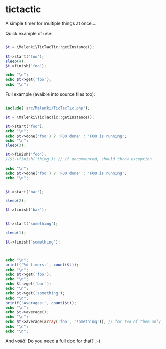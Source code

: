 tictactic
=========

A simple timer for multiple things at once…

Quick example of use:

``` php

$t = \Malenki\TicTacTic::getInstance();

$t->start('foo');
sleep(4);
$t->finish('foo');

echo "\n";
echo $t->get('foo');
echo "\n";

``` 

Full example (avaible into source files too):

``` php

include('src/Malenki/TicTacTic.php');

$t = \Malenki\TicTacTic::getInstance();

$t->start('foo');
echo "\n";
echo $t->done('foo') ? 'FOO done' : 'FOO is running';
echo "\n";
sleep(3);

$t->finish('foo');
//$t->finish('thing'); // if uncommented, should throw exception

echo "\n";
echo $t->done('foo') ? 'FOO done' : 'FOO is running';
echo "\n";


$t->start('bar');

sleep(2);

$t->finish('bar');


$t->start('something');

sleep(1);

$t->finish('something');



echo "\n";
printf('%d timers:', count($t));
echo "\n";
echo $t->get('foo');
echo "\n";
echo $t->get('bar');
echo "\n";
echo $t->get('something');
echo "\n";
printf('Averages:', count($t));
echo "\n";
echo $t->average();
echo "\n";
echo $t->average(array('foo', 'something')); // for two of them only
echo "\n";
echo "\n";

``` 

And _voilà_! Do you need a full doc for that? ;-)
